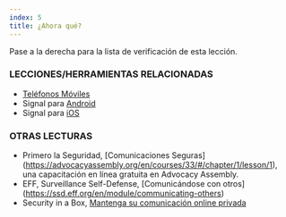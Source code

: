 ```yaml
---
index: 5
title: ¿Ahora qué?
---
```

Pase a la derecha para la lista de verificación de esta lección.

### LECCIONES/HERRAMIENTAS RELACIONADAS

*   [Teléfonos Móviles](umbrella://communications/mobile-phones)
*   Signal para [Android](umbrella://tools/messaging/s_signal-for-android.md)
*   Signal para [iOS](umbrella://tools/messaging/s_signal-for-ios.md)

### OTRAS LECTURAS

*   Primero la Seguridad, [Comunicaciones Seguras] (https://advocacyassembly.org/en/courses/33/#/chapter/1/lesson/1), una capacitación en línea gratuita en Advocacy Assembly.
*   EFF, Surveillance Self-Defense, [Comunicándose con otros] (https://ssd.eff.org/en/module/communicating-others)
*   Security in a Box, [Mantenga su comunicación online privada](https://securityinabox.org/en/guide/secure-communication)